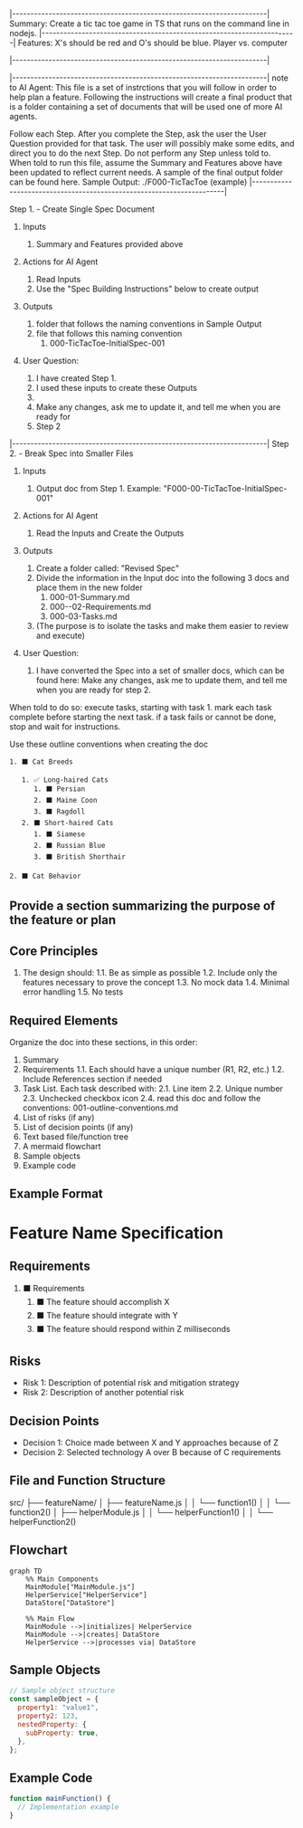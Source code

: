 |----------------------------------------------------------------------|
Summary:
Create a tic tac toe game in TS that runs on the command line in nodejs.
|----------------------------------------------------------------------|
Features:
X's should be red and O's should be blue.
Player vs. computer

|----------------------------------------------------------------------|

|----------------------------------------------------------------------|
note to AI Agent:
This file is a set of instrctions that you will follow in order to help plan a feature.
Following the instructions will create a final product that is a folder containing a set of documents that will be used one of more AI agents.

Follow each Step.
After you complete the Step, ask the user the User Question provided for that task.
The user will possibly make some edits, and direct you to do the next Step.
Do not perform any Step unless told to.
When told to run this file, assume the Summary and Features above have been updated to reflect current needs.
A sample of the final output folder can be found here.
Sample Output:
./F000-TicTacToe (example)
|----------------------------------------------------------------------|

Step 1. - Create Single Spec Document

1. Inputs

   1. Summary and Features provided above

2. Actions for AI Agent

   1. Read Inputs
   2. Use the "Spec Building Instructions" below to create output

3. Outputs
   1. folder that follows the naming conventions in Sample Output
   2. file that follows this naming convention
      1. 000-TicTacToe-InitialSpec-001
4. User Question:
   1. I have created Step 1. <step name>
   2. I used these inputs <Inputs names> to create these Outputs
   3. <output names>
   4. Make any changes, ask me to update it, and tell me when you are ready for
   5. Step 2 <step name>

|----------------------------------------------------------------------|
Step 2. - Break Spec into Smaller Files

1. Inputs

   1. Output doc from Step 1. Example: "F000-00-TicTacToe-InitialSpec-001"

2. Actions for AI Agent
   1. Read the Inputs and Create the Outputs
3. Outputs

   1. Create a folder called: "Revised Spec"
   2. Divide the information in the Input doc into the following 3 docs and place them in the new folder
      1. 000-01-Summary.md
      2. 000--02-Requirements.md
      3. 000-03-Tasks.md
   3. (The purpose is to isolate the tasks and make them easier to review and execute)

4. User Question:
   1. I have converted the Spec <doc name> into a set of smaller docs, which can be found here: Make any changes, ask me to update them, and tell me when you are ready for step 2.

When told to do so:
execute tasks, starting with task 1.
mark each task complete before starting the next task.
if a task fails or cannot be done, stop and wait for instructions.

Use these outline conventions when creating the doc

```
1. ⬛ Cat Breeds

   1. ✅ Long-haired Cats
      1. ⬛ Persian
      2. ⬛ Maine Coon
      3. ⬛ Ragdoll
   2. ⬛ Short-haired Cats
      1. ⬛ Siamese
      2. ⬛ Russian Blue
      3. ⬛ British Shorthair

2. ⬛ Cat Behavior
```

## Provide a section summarizing the purpose of the feature or plan

## Core Principles

1. The design should:
   1.1. Be as simple as possible
   1.2. Include only the features necessary to prove the concept
   1.3. No mock data
   1.4. Minimal error handling
   1.5. No tests

## Required Elements

Organize the doc into these sections, in this order:

1. Summary
2. Requirements
   1.1. Each should have a unique number (R1, R2, etc.)
   1.2. Include References section if needed
3. Task List. Each task described with:
   2.1. Line item
   2.2. Unique number
   2.3. Unchecked checkbox icon
   2.4. read this doc and follow the conventions: 001-outline-conventions.md
4. List of risks (if any)
5. List of decision points (if any)
6. Text based file/function tree
7. A mermaid flowchart
8. Sample objects
9. Example code

## Example Format

# Feature Name Specification

## Requirements

1. ⬛ Requirements
   1. ⬛ The feature should accomplish X
   2. ⬛ The feature should integrate with Y
   3. ⬛ The feature should respond within Z milliseconds

## Risks

- Risk 1: Description of potential risk and mitigation strategy
- Risk 2: Description of another potential risk

## Decision Points

- Decision 1: Choice made between X and Y approaches because of Z
- Decision 2: Selected technology A over B because of C requirements

## File and Function Structure

src/
├── featureName/
│ ├── featureName.js
│ │ └── function1()
│ │ └── function2()
│ ├── helperModule.js
│ │ └── helperFunction1()
│ │ └── helperFunction2()

## Flowchart

```mermaid
graph TD
    %% Main Components
    MainModule["MainModule.js"]
    HelperService["HelperService"]
    DataStore["DataStore"]

    %% Main Flow
    MainModule -->|initializes| HelperService
    MainModule -->|creates| DataStore
    HelperService -->|processes via| DataStore
```

## Sample Objects

```javascript
// Sample object structure
const sampleObject = {
  property1: "value1",
  property2: 123,
  nestedProperty: {
    subProperty: true,
  },
};
```

## Example Code

```javascript
function mainFunction() {
  // Implementation example
}
```
